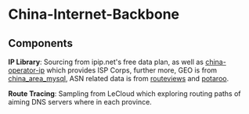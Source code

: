 # China-Internet-Backbone

## Components

**IP Library**: Sourcing from ipip.net's free data plan, as well as [china-operator-ip](https://github.com/gaoyifan/china-operator-ip) which provides ISP Corps, further more, GEO is from [china_area_mysql](https://github.com/kakuilan/china_area_mysql), ASN related data is from [routeviews](http://archive.routeviews.org/dnszones/rib.bz2) and [potaroo](http://bgp.potaroo.net/as1221/asnames.txt).

**Route Tracing**: Sampling from LeCloud which exploring routing paths of aiming DNS servers where in each province.